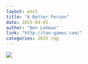 ```yaml
---
layout: post
title: "A Better Person"
date: 2015-04-01
author: "Ben Lehman"
link: "http://tao-games.com/"
categories: 2015 rpg
---
```


![]({{site.url}}/2015images/ABetterPerson.jpg)